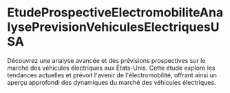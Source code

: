 # EtudeProspectiveElectromobiliteAnalysePrevisionVehiculesElectriquesUSA
Découvrez une analyse avancée et des prévisions prospectives sur le marché des véhicules électriques aux États-Unis. Cette étude explore les tendances actuelles et prévoit l'avenir de l'électromobilité, offrant ainsi un aperçu approfondi des dynamiques du marché des véhicules électriques.
